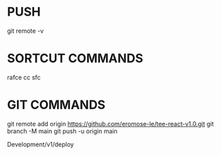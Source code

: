 # PUSH

git remote -v

# SORTCUT COMMANDS

rafce
cc
sfc

# GIT COMMANDS

git remote add origin https://github.com/eromose-le/tee-react-v1.0.git
git branch -M main
git push -u origin main

Development/v1/deploy
